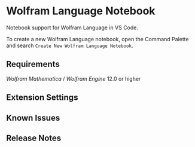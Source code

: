 # Wolfram Language Notebook

Notebook support for Wolfram Language in VS Code.

To create a new Wolfram Language notebook, open the Command Palette and search `Create New Wolfram Language Notebook`.

## Requirements

*Wolfram Mathematica* / *Wolfram Engine* 12.0 or higher

## Extension Settings


## Known Issues


## Release Notes
